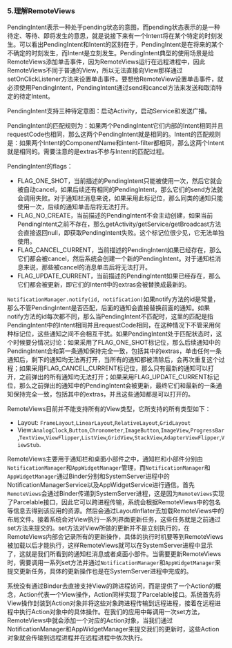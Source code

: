 ### 5.理解RemoteViews

PendingIntent表示一种处于pending状态的意图，而pending状态表示的是一种待定、等待、即将发生的意思，就是说接下来有一个Intent将在某个特定的时刻发生。可以看出PendingIntent和Intent的区别在于，PendingIntent是在将来的某个不确定的时刻发生，而Intent是立刻发生。PendingIntent典型的使用场景是给RemoteViews添加单击事件，因为RemoteViews运行在远程进程中，因此RemoteViews不同于普通的View，所以无法直接向View那样通过setOnClickListener方法来设置单击事件。要想给RemoteView设置单击事件，就必须使用PendingIntent，PendingIntent通过send和cancel方法来发送和取消特定的待定Intent。

PendingIntent支持三种待定意图：启动Activity，启动Service和发送广播。

PendingIntent的匹配规则为：如果两个PendingIntent它们内部的Intent相同并且requestCode也相同，那么这两个PendingIntent就是相同的。Intent的匹配规则是：如果两个Intent的ComponentName和intent-filter都相同，那么这两个Intent就是相同的。需要注意的是extras不参与Intent的匹配过程。

PendingIntent的flags：

+ FLAG_ONE_SHOT，当前描述的PendingIntent只能被使用一次，然后它就会被自动cancel，如果后续还有相同的PendingIntent，那么它们的send方法就会调用失败。对于通知栏消息来说，如果采用此标记位，那么同类的通知只能使用一次，后续的通知单击后将无法打开。
+ FLAG_NO_CREATE，当前描述的PendingIntent不会主动创建，如果当前PendingIntent之前不存在，那么getActivity/getService/getBroadcast方法会直接返回null，即获取PendingIntent失败。这个标记位很少见，它无法单独使用。
+ FLAG_CANCEL_CURRENT，当前描述的PendingIntent如果已经存在，那么它们都会被cancel，然后系统会创建一个新的PendingIntent。对于通知栏消息来说，那些被cancel的消息单击后将无法打开。
+ FLAG_UPDATE_CURRENT，当前描述的PendingIntent如果已经存在，那么它们都会被更新，即它们的Intent中的extras会被替换成最新的。

``NotificationManager.notify(id, notification)``如果notify方法的id是常量，那么不管PendingIntent是否匹配，后面的通知会直接替换前面的通知。如果notify方法的id每次都不同，那么当PendingIntent不匹配时，这里的匹配是指PendingIntent中的Intent相同并且requestCode相同，在这种情况下不管采用何种标记位，这些通知之间不会相互干扰。如果PendingIntent处于匹配状态时，这个时候要分情况讨论：如果采用了FLAG_ONE_SHOT标记位，那么后续通知中的PendingIntent会和第一条通知保持完全一致，包括其中的extras，单击任何一条通知后，剩下的通知均无法再打开，当所有的通知都被清除后，会再次重复这个过程；如果采用FLAG_CANCEL_CURRENT标记位，那么只有最新的通知可以打开，之前弹出的所有通知均无法打开；如果采用FLAG_UPDATE_CURRENT标记位，那么之前弹出的通知中的PendingIntent会被更新，最终它们和最新的一条通知保持完全一致，包括其中的extras，并且这些通知都是可以打开的。

RemoteViews目前并不能支持所有的View类型，它所支持的所有类型如下：

+ Layout: ``FrameLayout``,``LinearLayout``,``RelativeLayout``,``GridLayout``
+ View:``AnalogClock``,``Button``,``Chronometer``,``ImageButton``,``ImageView``,``ProgressBar``,``TextView``,``ViewFlipper``,``ListView``,``GridView``,``StackView``,``AdapterViewFlipper``,``ViewStub``.

RemoteViews主要用于通知栏和桌面小部件之中，通知栏和小部件分别由``NotificationManager``和``AppWidgetManager``管理，而``NotificationManager``和``AppWidgetManager``通过Binder分别和SystemServer进程中的NotificationManagerService以及AppWidgetService进行通信。首先``RemoteViews``会通过Binder传递到SystemServer进程，这是因为``RemoteViews``实现了Parcelable接口，因此它可以跨进程传输，系统会根据RemoteViews中的包名等信息去得到该应用的资源。然后会通过LayoutInflater去加载RemoteViews中的布局文件。接着系统会对View执行一系列界面更新任务，这些任务就是之前通过set方法来提交的。set方法对View所做的更新并不是立刻执行的，在RemoteViews内部会记录所有的更新操作，具体的执行时机要等到RemoteViews被加载以后才能执行，这样RemoteViews就可以在SystemServer进程中显示了，这就是我们所看到的通知栏消息或者桌面小部件。当需要更新RemoteViews时，需要调用一系列set方法并通过``NotificationManager``和``AppWidgetManager``来提交更新任务，具体的更新操作也是在SystemServer进程中完成的。

系统没有通过Binder去直接支持View的跨进程访问，而是提供了一个Action的概念，Action代表一个View操作，Action同样实现了Parcelable接口。系统首先将View操作封装到Action对象并将这些对象跨进程传输到远程进程，接着在远程进程中执行Action对象中的具体操作。在我们的应用中每调用一次set方法，RemoteViews中就会添加一个对应的Action对象，当我们通过NotificationManager和AppWidgetManager来提交我们的更新时，这些Action对象就会传输到远程进程并在远程进程中依次执行。